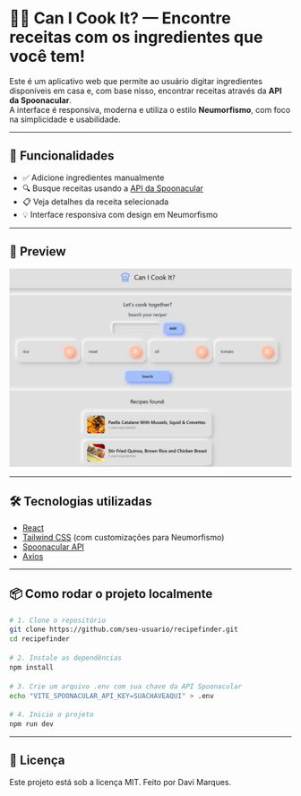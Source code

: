 # 🧑‍🍳 Can I Cook It? — Encontre receitas com os ingredientes que você tem!

Este é um aplicativo web que permite ao usuário digitar ingredientes disponíveis em casa e, com base nisso, encontrar receitas através da **API da Spoonacular**.  
A interface é responsiva, moderna e utiliza o estilo **Neumorfismo**, com foco na simplicidade e usabilidade.

---

## 🚀 Funcionalidades

- ✅ Adicione ingredientes manualmente
- 🔍 Busque receitas usando a [API da Spoonacular](https://spoonacular.com/)
- 📋 Veja detalhes da receita selecionada
- 💡 Interface responsiva com design em Neumorfismo

---

## 📸 Preview

![preview](/src/assets/preview.png) <!-- Substitua com um caminho válido ou link -->

---

## 🛠️ Tecnologias utilizadas

- [React](https://reactjs.org/)
- [Tailwind CSS](https://tailwindcss.com/) (com customizações para Neumorfismo)
- [Spoonacular API](https://spoonacular.com/food-api)
- [Axios](https://axios-http.com/)

---

## 📦 Como rodar o projeto localmente

```bash
# 1. Clone o repositório
git clone https://github.com/seu-usuario/recipefinder.git
cd recipefinder

# 2. Instale as dependências
npm install

# 3. Crie um arquivo .env com sua chave da API Spoonacular
echo "VITE_SPOONACULAR_API_KEY=SUACHAVEAQUI" > .env

# 4. Inicie o projeto
npm run dev

```
---

## 

## 📄 Licença

Este projeto está sob a licença MIT.
Feito por Davi Marques.